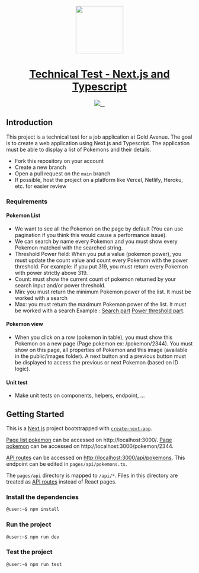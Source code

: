<p align="center">
  <a href="https://goldavenue.com">
    <img src="https://images.teamtailor-cdn.com/images/s3/teamtailor-production/logotype-v3/image_uploads/ec20fa93-9b62-4681-b095-0d27a9cfa1df/original.png" height="128">
    <h1 align="center">Technical Test - Next.js and Typescript</h1>
  </a>
</p>

<p align="center">
  <a aria-label="Node version" href="https://nodejs.org/en/">
    <img src="https://img.shields.io/badge/node->=%20v16-red">
  </a>
  <a aria-label="NPM version" href="https://www.npmjs.com/">
    <img alt="" src="https://img.shields.io/badge/npm->=%20v8-blue">
  </a>
  <a aria-label="Typescript version" href="https://www.typescriptlang.org/">
    <img alt="" src="https://img.shields.io/badge/typescript-4.7.2-yellow">
  </a>
  <a aria-label="React version" href="https://reactjs.org/">
    <img alt="" src="https://img.shields.io/badge/react-18.2.0-green">
  </a>
</p>

## Introduction

This project is a technical test for a job application at Gold Avenue. 
The goal is to create a web application using Next.js and Typescript. The application must be able to display a list of Pokemons and their details.

- Fork this repository on your account
- Create a new branch
- Open a pull request on the `main` branch
- If possible, host the project on a platform like Vercel, Netlify, Heroku, etc. for easier review

### Requirements

#### Pokemon List

- We want to see all the Pokemon on the page by default (You can use pagination if you think this would cause a performance issue).
- We can search by name every Pokemon and you must show every Pokemon matched with the searched string.
- Threshold Power field: When you put a value (pokemon power), you must update the count value and count every Pokemon with the power threshold. For example: if you put 319, you must return every Pokemon with power strictly above 319.
- Count: must show the current count of pokemon returned by your search input and/or power threshold.
- Min: you must return the minimum Pokemon power of the list. It must be worked with a search
- Max: you must return the maximum Pokemon power of the list. It must be worked with a search
  Example : [Search part](with-search.png) [Power threshold part](with-threshold.png).

#### Pokemon view

- When you click on a row (pokemon in table), you must show this Pokemon on a new page (Page pokemon ex: /pokemon/2344). You must show on this page, all properties of Pokemon and this image (available in the public/images folder). 
A next button and a previous button must be displayed to access the previous or next Pokemon (based on ID logic).


#### Unit test

- Make unit tests on components, helpers, endpoint, ...

## Getting Started

This is a [Next.js](https://nextjs.org/) project bootstrapped with [`create-next-app`](https://github.com/vercel/next.js/tree/canary/packages/create-next-app).

[Page list pokemon](http://localhost:3000/) can be accessed on http://localhost:3000/.
[Page pokemon](http://localhost:3000/pokemon/2344) can be accessed on http://localhost:3000/pokemon/2344.

[API routes](https://nextjs.org/docs/api-routes/introduction) can be accessed on [http://localhost:3000/api/pokemons](http://localhost:3000/api/pokemons). This endpoint can be edited in `pages/api/pokemons.ts`.

The `pages/api` directory is mapped to `/api/*`. Files in this directory are treated as [API routes](https://nextjs.org/docs/api-routes/introduction) instead of React pages.

### Install the dependencies

```bash
@user:~$ npm install
```

### Run the project

```bash
@user:~$ npm run dev
```

### Test the project

```bash
@user:~$ npm run test
```
